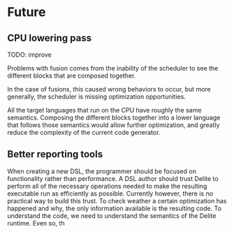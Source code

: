 # Future

## CPU lowering pass

TODO: improve

Problems with fusion comes from the inability of the scheduler to see the different blocks that are composed together.

In the case of fusions, this caused wrong behaviors to occur, but more generally, the scheduler is missing optimization opportunities.

All the target languages that run on the CPU have roughly the same semantics. Composing the different blocks together into a lower language that follows those semantics would allow further optimization, and greatly reduce the complexity of the current code generator.

## Better reporting tools
When creating a new DSL, the programmer should be focused on functionality rather than performance. A DSL author should trust Delite to perform all of the necessary operations needed to make the resulting executable run as efficiently as possible. Currently however, there is no practical way to build this trust. To check weather a certain optimization has happened and why, the only information available is the resulting code. To understand the code, we need to understand the semantics of the Delite runtime. Even so, th
